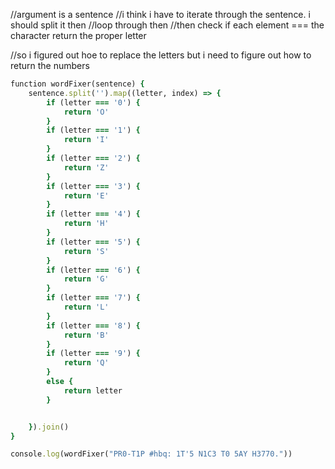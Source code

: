 //argument is a sentence
//i think i have to iterate through the sentence. i should split it then 
//loop through then 
//then check if each element === the character return the proper letter

//so i figured out hoe to replace the letters but i need to figure out how to return the numbers 


``` ruby
function wordFixer(sentence) {
    sentence.split('').map((letter, index) => {
        if (letter === '0') {
            return 'O'
        }
        if (letter === '1') {
            return 'I'
        }
        if (letter === '2') {
            return 'Z'
        }
        if (letter === '3') {
            return 'E'
        }
        if (letter === '4') {
            return 'H'
        }
        if (letter === '5') {
            return 'S'
        }
        if (letter === '6') {
            return 'G'
        }
        if (letter === '7') {
            return 'L'
        }
        if (letter === '8') {
            return 'B'
        }
        if (letter === '9') {
            return 'Q'
        }
        else {
            return letter
        }


    }).join()
}

console.log(wordFixer("PR0-T1P #hbq: 1T'5 N1C3 T0 5AY H3770."))

```